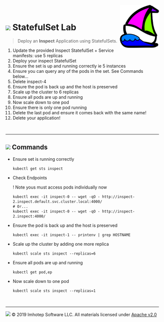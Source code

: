 <img src="../assets/k8sland.png" align="right" width="128" height="auto"/>

<br/>

# <img src="../assets/lab.png" width="32" height="auto"/> StatefulSet Lab

> Deploy an **Inspect** Application using StatefulSets.

1. Update the provided Inspect StatefulSet + Service manifests: use 5 replicas
1. Deploy your inspect StatefulSet
1. Ensure the set is up and running correctly ie 5 instances
1. Ensure you can query any of the pods in the set. See Commands below...
1. Delete inspect-4
1. Ensure the pod is back up and the host is preserved
1. Scale up the cluster to 6 replicas
1. Ensure all pods are up and running
1. Now scale down to one pod
1. Ensure there is only one pod running
1. Delete the last pod and ensure it comes back with the same name!
1. Delete your application!

<br/>

---
## <img src="../assets/fox.png" width="32" height="auto"/> Commands

- Ensure set is running correctly

  ```shell
  kubectl get sts inspect
  ```

- Check Endpoints

  ! Note yous must access pods individually now

  ```shell
  kubectl exec -it inspect-0 -- wget -qO - http://inspect-2.inspect.default.svc.cluster.local:4000/
  # Or...
  kubectl exec -it inspect-0 -- wget -qO - http://inspect-2.inspect:4000/
  ```

- Ensure the pod is back up and the host is preserved

  ```shell
  kubectl exec -it inspect-1 -- printenv | grep HOSTNAME
  ```

- Scale up the cluster by adding one more replica

  ```shell
  kubectl scale sts inspect --replicas=6
  ```

- Ensure all pods are up and running

  ```shell
  kubectl get pod,ep
  ```

- Now scale down to one pod

  ```shell
  kubectl scale sts inspect --replicas=1
  ```

<br/>

---
<img src="../assets/imhotep_logo.png" width="32" height="auto"/> © 2019 Imhotep Software LLC.
All materials licensed under [Apache v2.0](http://www.apache.org/licenses/LICENSE-2.0)
